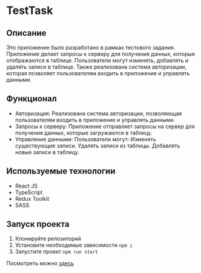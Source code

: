 # TestTask

## Описание

Это приложение было разработано в рамках тестового задания. 
Приложение делает запросы к серверу для получения данных, которые отображаются в таблице. Пользователи могут изменять, добавлять и удалять записи в таблице. Также реализована система авторизации, которая позволяет пользователям входить в приложение и управлять данными.

## Функционал 

- Авторизация: Реализована система авторизации, позволяющая пользователям входить в приложение и управлять данными.
- Запросы к серверу: Приложение отправляет запросы на сервер для получения данных, которые загружаются в таблицу.
- Управление данными: Пользователи могут:
  Изменять существующие записи.
  Удалять записи из таблицы.
  Добавлять новые записи в таблицу.

## Используемые технологии

- React JS
- TypeScript
- Redux Toolkit
- SASS
  
## Запуск проекта

1. Клонируйте репозиторий
2. Установите необходимые зависимости ```npm i```
3. Запустите проект ```npm run start```

Посмотреть можно [здесь](https://nidoveralis.github.io/test-task)
